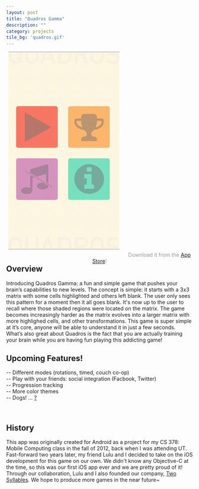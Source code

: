 ```yaml
---
layout: post
title: "Quadros Gamma"
description: ""
category: projects
tile_bg: 'quadros.gif'
---
```

<style type="text/css">
    figure#quadrosfig { 
        float: left;
        padding: 0; margin: 0; 
        text-align: center;
    }
    img#quadrosgif { padding: 0px 20px 20px 0px; }
</style>

<!--   -===============-   -->
<!-- ~  write something  ~ -->
<!--   -===============-   -->

<figure id="quadrosfig">
    <img id="quadrosgif" src="/assets/images/quadros-demo.gif">
    <caption id="quadroscap"><span style="color: #999;">Download it from the </span><a href="http://bit.ly/quadrosblog">App Store</a><span style="color: #999;">!</span></caption>
</figure>

## Overview
Introducing Quadros Gamma: a fun and simple game that pushes your brain’s capabilities to new levels. The concept is simple: it starts with a 3x3 matrix with some cells highlighted and others left blank. The user only sees this pattern for a moment then it all goes blank. It's now up to the user to recall where those shaded regions were located on the matrix. The game becomes increasingly harder as the matrix evolves into a larger matrix with more highlighed cells, and other transformations. This game is super simple at it’s core, anyone will be able to understand it in just a few seconds. What’s also great about Quadros is the fact that you are actually training your brain while you are having fun playing this addicting game!

## Upcoming Features!
-- Different modes (rotations, timed, couch co-op)  
-- Play with your friends: social integration (Facbook, Twitter)  
-- Progression tracking  
-- More color themes  
-- Dogs! ... [?](http://www.dailymail.co.uk/news/article-2391957/101-dalmatians-Theyve-got-222-golden-retrievers-gather-outside-Highland-house-originate.html)  

<br/>

## History
This app was originally created for Android as a project for my CS 378: Mobile Computing class in the fall of 2012, back when I was attending UT. Fast-forward two years later, my friend Lulu and I decided to take on the iOS development for this game on our own. We didn't know any Objective-C at the time, so this was our first iOS app ever and we are pretty proud of it! Through our collaboration, Lulu and I also founded our company, [Two Syllables](). We hope to produce more games in the near future~